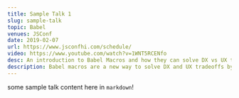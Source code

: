 ```yaml
---
title: Sample Talk 1
slug: sample-talk
topic: Babel
venues: JSConf
date: 2019-02-07
url: https://www.jsconfhi.com/schedule/
video: https://www.youtube.com/watch?v=1WNT5RCENfo
desc: An introduction to Babel Macros and how they can solve DX vs UX tradeoffs
description: Babel macros are a new way to solve DX and UX tradeoffs by metaprogramming to write code the way that is best for you while delivering code that is best for the user. Case in point, JSX - but why stop there? In this talk we explore how I wrote babel-blade to solve the double declaration problem in clientside GraphQL libraries, and how to get started writing your first babel macro!
---
```


some sample talk content here in `markdown`!
